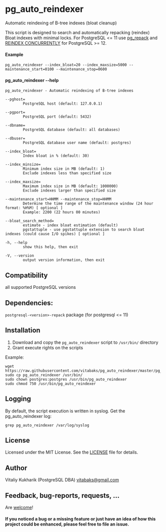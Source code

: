 # pg_auto_reindexer
 Automatic reindexing of B-tree indexes (bloat cleanup)

This script is designed to search and automatically repacking (reindex) Bloat indexes with minimal locks. For PostgreSQL <= 11 use [pg_repack](https://github.com/reorg/pg_repack) and [REINDEX CONCURRENTLY](https://www.postgresql.org/docs/current/sql-reindex.html#SQL-REINDEX-CONCURRENTLY) for PostgreSQL >= 12.

#### Example
```
pg_auto_reindexer --index_bloat=20 --index_maxsize=5000 --maintenance_start=0100 --maintenance_stop=0600
```

#### pg_auto_reindexer --help
```
pg_auto_reindexer - Automatic reindexing of B-tree indexes

--pghost=
        PostgreSQL host (default: 127.0.0.1)

--pgport=
        PostgreSQL port (default: 5432)

--dbname=
        PostgreSQL database (default: all databases)

--dbuser=
        PostgreSQL database user name (default: postgres)

--index_bloat=
        Index bloat in % (default: 30)

--index_minsize=
        Minimum index size in MB (default: 1)
        Exclude indexes less than specified size

--index_maxsize=
        Maximum index size in MB (default: 1000000)
        Exclude indexes larger than specified size

--maintenance_start=HHMM --maintenance_stop=HHMM
        Determine the time range of the maintenance window (24 hour format: %H%M) [ optional ]
        Example: 2200 (22 hours 00 minutes)

--bloat_search_method=
        estimate - index bloat estimation (default)
        pgstattuple - use pgstattuple extension to search bloat indexes (could cause I/O spikes) [ optional ]

-h, --help
        show this help, then exit

-V, --version
        output version information, then exit
```

## Compatibility
all supported PostgreSQL versions


## Dependencies:
`postgresql-<version>-repack` package (for postgresql <= 11)


## Installation
1. Download and copy the `pg_auto_reindexer` script to `/usr/bin/` directory
2. Grant execute rights on the scripts

Example:
```
wget https://raw.githubusercontent.com/vitabaks/pg_auto_reindexer/master/pg_auto_reindexer
sudo cp pg_auto_reindexer /usr/bin/
sudo chown postgres:postgres /usr/bin/pg_auto_reindexer
sudo chmod 750 /usr/bin/pg_auto_reindexer
```

## Logging
By default, the script execution is written in syslog. Get the pg_auto_reindexer log:
```
grep pg_auto_reindexer /var/log/syslog
```

## License
Licensed under the MIT License. See the [LICENSE](./LICENSE) file for details.

## Author
Vitaliy Kukharik (PostgreSQL DBA) vitabaks@gmail.com

## Feedback, bug-reports, requests, ...
Are [welcome](https://github.com/vitabaks/pg_auto_reindexer/issues)!

#### If you noticed a bug or a missing feature or just have an idea of how this project could be enhanced, please feel free to file an issue.
